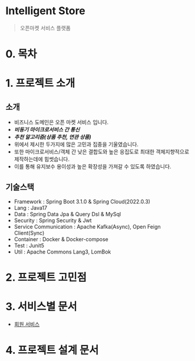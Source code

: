 # Intelligent Store
> 오픈마켓 서비스 플랫폼

# 0. 목차

# 1. 프로젝트 소개
## 소개
* 비즈니스 도메인은 오픈 마켓 서비스 입니다.
* ***비동기 마이크로서비스 간 통신***
* ***추천 알고리즘(상품 추천, 연관 상품)***
* 위에서 제시한 두가지에 많은 고민과 집중을 기울였습니다.
* 또한 마이크로서비스/객체 간 낮은 결합도와 높은 응집도로 최대한 객체지향적으로 제작하는데에 힘썻습니다.
* 이를 통해 유지보수 용이성과 높은 확장성을 가져갈 수 있도록 하였습니다.
## 기술스택
* Framework : Spring Boot 3.1.0 & Spring Cloud(2022.0.3)
* Lang : Java17
* Data : Spring Data Jpa & Query Dsl & MySql
* Security : Spring Security & Jwt
* Service Communication : Apache Kafka(Async), Open Feign Client(Sync)
* Container : Docker & Docker-compose
* Test : Junit5
* Util : Apache Commons Lang3, LomBok

# 2. 프로젝트 고민점

# 3. 서비스별 문서
* [회원 서비스](https://github.com/liveforone/intelligent_store/blob/master/Documents/README_USER.md)

# 4. 프로젝트 설계 문서